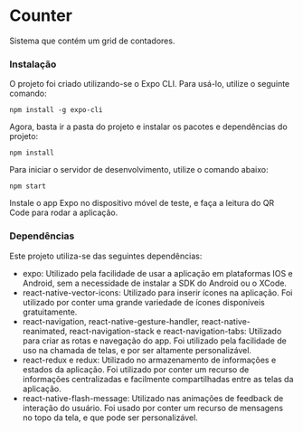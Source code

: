 # Counter
Sistema que contém um grid de contadores.

### Instalação

O projeto foi criado utilizando-se o Expo CLI. Para usá-lo, utilize o seguinte comando:

```
npm install -g expo-cli
```

Agora, basta ir a pasta do projeto e instalar os pacotes e dependências do projeto:

```
npm install
```

Para iniciar o servidor de desenvolvimento, utilize o comando abaixo:

```
npm start
```

Instale o app Expo no dispositivo móvel de teste, e faça a leitura do QR Code para rodar a aplicação.

### Dependências

Este projeto utiliza-se das seguintes dependências:

- expo: Utilizado pela facilidade de usar a aplicação em plataformas IOS e Android, sem a necessidade de instalar a SDK do Android ou o XCode.
- react-native-vector-icons: Utilizado para inserir ícones na aplicação. Foi utilizado por conter uma grande variedade de ícones disponíveis gratuitamente.
- react-navigation, react-native-gesture-handler, react-native-reanimated, react-navigation-stack e react-navigation-tabs: Utilizado para criar as rotas e navegação do app. Foi utilizado pela facilidade de uso na chamada de telas, e por ser altamente personalizável.
- react-redux e redux: Utilizado no armazenamento de informações e estados da aplicação. Foi utilizado por conter um recurso de informações centralizadas e facilmente compartilhadas entre as telas da aplicação.
- react-native-flash-message: Utilizado nas animações de feedback de interação do usuário. Foi usado por conter um recurso de mensagens no topo da tela, e que pode ser personalizável.